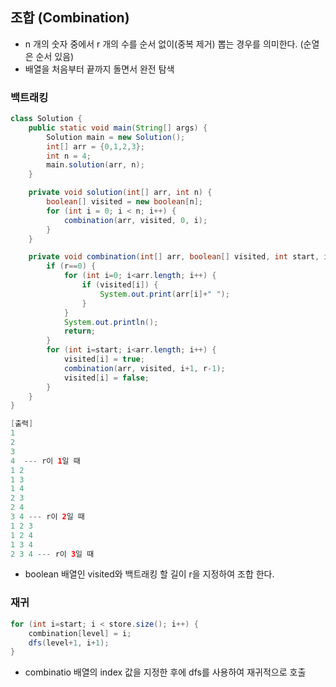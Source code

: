 ## 조합 (Combination)

- n 개의 숫자 중에서 r 개의 수를 순서 없이(중복 제거) 뽑는 경우를 의미한다. (순열은 순서 있음) 
- 배열을 처음부터 끝까지 돌면서 완전 탐색 


### 백트래킹 

```java
class Solution {
    public static void main(String[] args) {
        Solution main = new Solution();
        int[] arr = {0,1,2,3};
        int n = 4;
        main.solution(arr, n);
    }

    private void solution(int[] arr, int n) {
        boolean[] visited = new boolean[n];
        for (int i = 0; i < n; i++) {
            combination(arr, visited, 0, i);
        }
    }

    private void combination(int[] arr, boolean[] visited, int start, int r) {
        if (r==0) {
            for (int i=0; i<arr.length; i++) {
                if (visited[i]) {
                    System.out.print(arr[i]+" ");
                }
            }
            System.out.println();
            return;
        }
        for (int i=start; i<arr.length; i++) {
            visited[i] = true;
            combination(arr, visited, i+1, r-1);
            visited[i] = false;
        }
    }
}

[출력]
1 
2 
3 
4  --- r이 1일 때
1 2 
1 3 
1 4 
2 3 
2 4 
3 4 --- r이 2일 때
1 2 3 
1 2 4 
1 3 4 
2 3 4 --- r이 3일 때
```

- boolean 배열인 visited와 백트래킹 할 길이 r을 지정하여 조합 한다. 



### 재귀

```java
for (int i=start; i < store.size(); i++) {
    combination[level] = i;
    dfs(level+1, i+1);
}
```

- combinatio 배열의 index 값을 지정한 후에 dfs를 사용하여 재귀적으로 호출 
